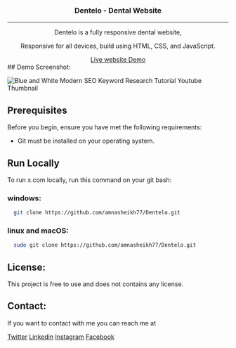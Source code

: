 <div style="text-align: center;">
  <h3>Dentelo - Dental Website</h3>
<hr>
                    <p>Dentelo is a fully responsive dental website,</p>
         <p>Responsive for all devices, build using HTML, CSS, and JavaScript.</p>
           <a href="https://amnasheikh77.github.io/Dentelo/" target="_blank" class="live-demo-button">Live website Demo</a>
</div>
## Demo Screenshot:

![Blue and White Modern SEO Keyword Research Tutorial Youtube Thumbnail](https://github.com/user-attachments/assets/de7bcbc6-0265-4ecc-ae89-ec3f6b9bc9d2)

## Prerequisites

Before you begin, ensure you have met the following requirements:

- Git must be installed on your operating system.




## Run Locally

To run x.com locally, run this command on your git bash:

### windows:
```bash
  git clone https://github.com/amnasheikh77/Dentelo.git
```

### linux and macOS:
```bash
  sudo git clone https://github.com/amnasheikh77/Dentelo.git
```


## License:

This project is free to use and does not contains any license.


## Contact:
If you want to contact with me you can reach me at

[Twitter](https://x.com/aamnasheikh77) 
[Linkedin](https://www.linkedin.com/in/aamna-azam-14551a2b9/) 
[Instagram](https://www.instagram.com/aamna_azam_official/)
[Facebook](https://www.facebook.com/profile.php?id=100074744018458)
